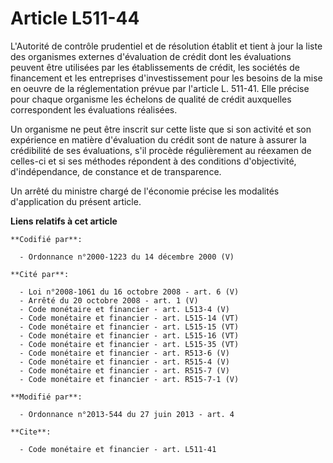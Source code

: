 # Article L511-44

L'Autorité de contrôle prudentiel et de résolution établit et tient à jour la liste des organismes externes d'évaluation de
crédit dont les évaluations peuvent être utilisées par les établissements de crédit, les sociétés de financement et les
entreprises d'investissement pour les besoins de la mise en oeuvre de la réglementation prévue par l'article L. 511-41. Elle
précise pour chaque organisme les échelons de qualité de crédit auxquelles correspondent les évaluations réalisées. 

Un organisme ne peut être inscrit sur cette liste que si son activité et son expérience en matière d'évaluation du crédit
sont de nature à assurer la crédibilité de ses évaluations, s'il procède régulièrement au réexamen de celles-ci et si ses
méthodes répondent à des conditions d'objectivité, d'indépendance, de constance et de transparence. 

Un arrêté du ministre chargé de l'économie précise les modalités d'application du présent article.

**Liens relatifs à cet article**

	**Codifié par**:

	  - Ordonnance n°2000-1223 du 14 décembre 2000 (V)

	**Cité par**:

	  - Loi n°2008-1061 du 16 octobre 2008 - art. 6 (V)
	  - Arrêté du 20 octobre 2008 - art. 1 (V)
	  - Code monétaire et financier - art. L513-4 (V)
	  - Code monétaire et financier - art. L515-14 (VT)
	  - Code monétaire et financier - art. L515-15 (VT)
	  - Code monétaire et financier - art. L515-16 (VT)
	  - Code monétaire et financier - art. L515-35 (VT)
	  - Code monétaire et financier - art. R513-6 (V)
	  - Code monétaire et financier - art. R515-4 (V)
	  - Code monétaire et financier - art. R515-7 (V)
	  - Code monétaire et financier - art. R515-7-1 (V)

	**Modifié par**:

	  - Ordonnance n°2013-544 du 27 juin 2013 - art. 4

	**Cite**:

	  - Code monétaire et financier - art. L511-41
